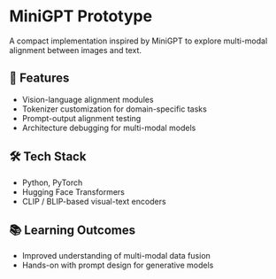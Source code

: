 # MiniGPT Prototype

A compact implementation inspired by MiniGPT to explore multi-modal alignment between images and text.

## 🚀 Features
- Vision-language alignment modules
- Tokenizer customization for domain-specific tasks
- Prompt-output alignment testing
- Architecture debugging for multi-modal models

## 🛠 Tech Stack
- Python, PyTorch
- Hugging Face Transformers
- CLIP / BLIP-based visual-text encoders

## 📚 Learning Outcomes
- Improved understanding of multi-modal data fusion
- Hands-on with prompt design for generative models
